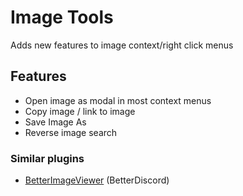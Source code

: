 # Image Tools

Adds new features to image context/right click menus

## Features
- Open image as modal in most context menus
- Copy image / link to image
- Save Image As
- Reverse image search

### Similar plugins
- [BetterImageViewer](https://github.com/1Lighty/BetterDiscordPlugins/tree/master/Plugins/BetterImageViewer) (BetterDiscord)
